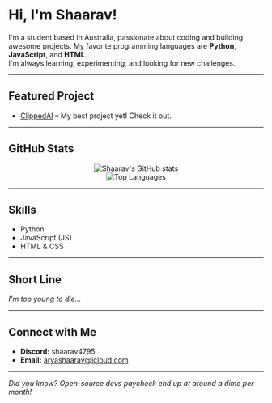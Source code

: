 # Hi, I'm Shaarav!

I'm a student based in Australia, passionate about coding and building awesome projects. My favorite programming languages are **Python**, **JavaScript**, and **HTML**.  
I'm always learning, experimenting, and looking for new challenges.

---

## Featured Project

- [ClippedAI](https://shaarav4795.github.io/ClippedAI) – My best project yet! Check it out.

---

## GitHub Stats

<p align="center">
  <img src="https://github-readme-stats.vercel.app/api?username=Shaarav4795&show_icons=true&theme=github_dark" alt="Shaarav's GitHub stats" />
  <br/>
  <img src="https://github-readme-stats.vercel.app/api/top-langs/?username=Shaarav4795&layout=compact&theme=github_dark" alt="Top Languages" />
</p>

---

## Skills

- Python 
- JavaScript (JS) 
- HTML & CSS 

---

## Short Line

*I'm too young to die...*

---

## Connect with Me

- **Discord:** shaarav4795.
- **Email:** aryashaarav@icloud.com

---

*Did you know? Open-source devs paycheck end up at around a dime per month!*
